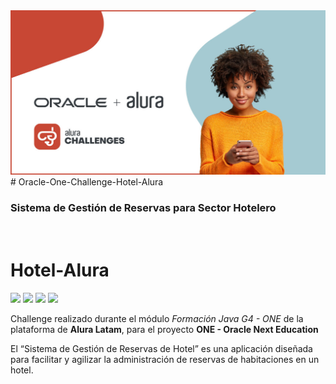 <img src="https://github.com/hecalderong/Oracle-One-Challenge-Hotel-Alura/blob/8ab45b4e95b1fe1153a430ec0846c0111142a7a7/img/share_image.1647533644.jpg">
# Oracle-One-Challenge-Hotel-Alura
<h3 align="left">Sistema de Gestión de Reservas para Sector Hotelero</h3><br><h1>Hotel-Alura</h1>
 <p align="left">
   <img src="https://img.shields.io/badge/Fecha de Carga-2024/04/20-informational">
   <img src="https://img.shields.io/badge/JavaSE-1.8-red">
   <img src="https://img.shields.io/badge/Eclipse-4.31.0-purple">
   <img src="https://img.shields.io/badge/SpringTools4-V4.22.0-green">
   
   </p>
   
Challenge realizado durante el módulo _Formación Java G4 - ONE_ de la plataforma de **Alura Latam**, para el proyecto **ONE - Oracle Next Education**

 El “Sistema de Gestión de Reservas de Hotel” es una aplicación diseñada para facilitar y agilizar la administración de reservas de habitaciones en un hotel. 
